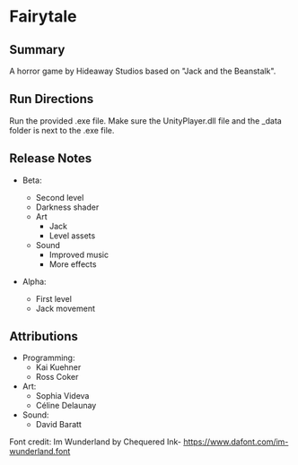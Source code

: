 # Fairytale

## Summary ##

A horror game by Hideaway Studios based on "Jack and the Beanstalk".

## Run Directions ##

Run the provided .exe file. Make sure the UnityPlayer.dll file and the _data folder is next to the .exe file.

## Release Notes ##

- Beta:
  - Second level
  - Darkness shader
  - Art
    - Jack
    - Level assets
  - Sound
    - Improved music
	- More effects

- Alpha:
  - First level
  - Jack movement

## Attributions ##

- Programming:
  - Kai Kuehner
  - Ross Coker
- Art:
  - Sophia Videva
  - Céline Delaunay
- Sound:
  - David Baratt

Font credit: Im Wunderland by Chequered Ink- https://www.dafont.com/im-wunderland.font